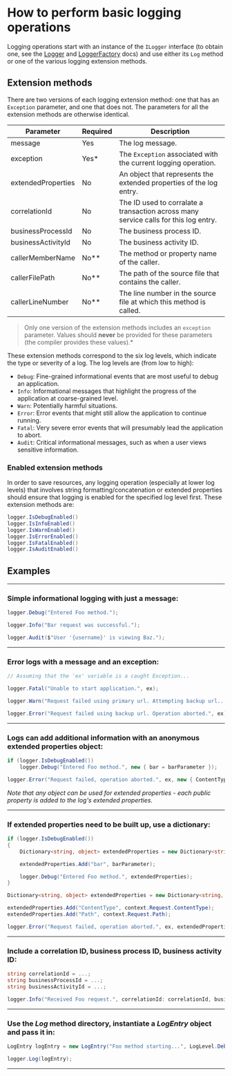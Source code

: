 # How to perform basic logging operations

Logging operations start with an instance of the `ILogger` interface (to obtain one, see the [Logger](Logger.md) and [LoggerFactory](LoggerFactory.md) docs) and use either its `Log` method or one of the various logging extension methods.

## Extension methods

There are two versions of each logging extension method: one that has an `Exception` parameter, and one that does not. The parameters for all the extension methods are otherwise identical.

Parameter          | Required | Description
------------------ | -------- | -----------
message            | Yes      | The log message.
exception          | Yes*     | The `Exception` associated with the current logging operation.
extendedProperties | No       | An object that represents the extended properties of the log entry.
correlationId      | No       | The ID used to corralate a transaction across many service calls for this log entry.
businessProcessId  | No       | The business process ID.
businessActivityId | No       | The business activity ID.
callerMemberName   | No**     | The method or property name of the caller.
callerFilePath     | No**     | The path of the source file that contains the caller.
callerLineNumber   | No**     | The line number in the source file at which this method is called.

> Only one version of the extension methods includes an `exception` parameter. Values should **never** be provided for these parameters (the compiler provides these values).*

These extension methods correspond to the six log levels, which indicate the type or severity of a log. The log levels are (from low to high):

- `Debug`: Fine-grained informational events that are most useful to debug an application.
- `Info`: Informational messages that highlight the progress of the application at coarse-grained level.
- `Warn`: Potentially harmful situations.
- `Error`: Error events that might still allow the application to continue running.
- `Fatal`: Very severe error events that will presumably lead the application to abort.
- `Audit`: Critical informational messages, such as when a user views sensitive information.

### Enabled extension methods

In order to save resources, any logging operation (especially at lower log levels) that involves string formatting/concatenation or extended properties should ensure that logging is enabled for the specified log level first. These extension methods are:

```csharp
logger.IsDebugEnabled()
logger.IsInfoEnabled()
logger.IsWarnEnabled()
logger.IsErrorEnabled()
logger.IsFatalEnabled()
logger.IsAuditEnabled()
```

## Examples

---

### Simple informational logging with just a message:

```csharp
logger.Debug("Entered Foo method.");

logger.Info("Bar request was successful.");

logger.Audit($"User '{username}' is viewing Baz.");
```

---

### Error logs with a message and an exception:

```csharp
// Assuming that the 'ex' variable is a caught Exception...

logger.Fatal("Unable to start application.", ex);

logger.Warn("Request failed using primary url. Attempting backup url...", ex);

logger.Error("Request failed using backup url. Operation aborted.", ex);
```

---

### Logs can add additional information with an anonymous extended properties object:

```csharp
if (logger.IsDebugEnabled())
    logger.Debug("Entered Foo method.", new { bar = barParameter });

logger.Error("Request failed, operation aborted.", ex, new { ContentType = context.Request.ContentType, Path = context.Request.Path });
```
*Note that any object can be used for extended properties - each public property is added to the log's extended properties.*

---

### If extended properties need to be built up, use a dictionary:

```csharp
if (logger.IsDebugEnabled())
{
    Dictionary<string, object> extendedProperties = new Dictionary<string, object>();

    extendedProperties.Add("bar", barParameter);

    logger.Debug("Entered Foo method.", extendedProperties);
}

Dictionary<string, object> extendedProperties = new Dictionary<string, object>();

extendedProperties.Add("ContentType", context.Request.ContentType);
extendedProperties.Add("Path", context.Request.Path);

logger.Error("Request failed, operation aborted.", ex, extendedProperties);
```

---

### Include a correlation ID, business process ID, business activity ID:

```csharp
string correlationId = ...;
string businessProcessId = ...;
string businessActivityId = ...;

logger.Info("Received Foo request.", correlationId: correlationId, businessProcessId: businessProcessId, businessActivityId: businessActivityId);
```

---

### Use the _Log_ method directory, instantiate a _LogEntry_ object and pass it in:

```c#
LogEntry logEntry = new LogEntry("Foo method starting...", LogLevel.Debug, new { bar = "abc" });

logger.Log(logEntry);
```

---
